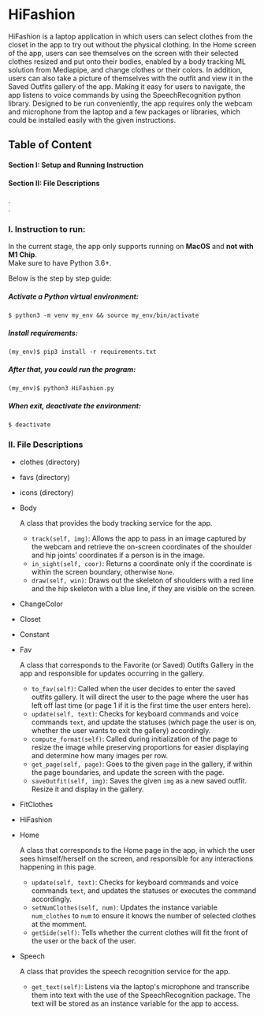 # HiFashion
HiFashion is a laptop application in which users can select clothes from the closet in the app to try out without the physical clothing. In the Home screen of the app, users can see themselves on the screen with their selected clothes resized and put onto their bodies, enabled by a body tracking ML solution from Mediapipe, and change clothes or their colors. In addition, users can also take a picture of themselves with the outfit and view it in the Saved Outfits gallery of the app. Making it easy for users to navigate, the app listens to voice commands by using the SpeechRecognition python library. Designed to be run conveniently, the app requires only the webcam and microphone from the laptop and a few packages or libraries, which could be installed easily with the given instructions.

## Table of Content
#### Section I: Setup and Running Instruction
#### Section II: File Descriptions  
.  
.  
### I. Instruction to run:

In the current stage, the app only supports running on **MacOS** and **not with M1 Chip**.  
Make sure to have Python 3.6+.  

Below is the step by step guide:

##### Activate a Python virtual environment:

```
$ python3 -m venv my_env && source my_env/bin/activate
```

##### Install requirements:

```
(my_env)$ pip3 install -r requirements.txt
```

##### After that, you could run the program:

```
(my_env)$ python3 HiFashion.py
```

##### When exit, deactivate the environment:

```
$ deactivate
```

### II. File Descriptions  

- clothes (directory)  
- favs (directory)  
- icons (directory)  
- Body  

  A class that provides the body tracking service for the app.  
  
  - `track(self, img)`: Allows the app to pass in an image captured by the webcam and retrieve the on-screen coordinates of the shoulder and hip joints’ coordinates if a person is in the image. 
  - `in_sight(self, coor)`: Returns a coordinate only if the coordinate is within the screen boundary, otherwise `None`.
  - `draw(self, win)`: Draws out the skeleton of shoulders with a red line and the hip skeleton with a blue line, if they are visible on the screen.  

- ChangeColor  


- Closet  


- Constant  


- Fav  

  A class that corresponds to the Favorite (or Saved) Outifts Gallery in the app and responsible for updates occurring in the gallery.  
  
  - `to_fav(self)`: Called when the user decides to enter the saved outfits gallery. It will direct the user to the page where the user has left off last time (or page 1 if it is the first time the user enters here).
  - `update(self, text)`: Checks for keyboard commands and voice commands `text`, and update the statuses (which page the user is on, whether the user wants to exit the gallery) accordingly.
  - `compute_format(self)`: Called during initialization of the page to resize the image while preserving proportions for easier displaying and determine how many images per row.
  - `get_page(self, page)`: Goes to the given `page` in the gallery, if within the page boundaries, and update the screen with the page.
  - `saveOutfit(self, img)`: Saves the given `img` as a new saved outfit. Resize it and display in the gallery.

- FitClothes  


- HiFashion  


- Home  

  A class that corresponds to the Home page in the app, in which the user sees himself/herself on the screen, and responsible for any interactions happening in this page.  
  
  - `update(self, text)`: Checks for keyboard commands and voice commands `text`, and updates the statuses or executes the command accordingly.
  - `setNumClothes(self, num)`: Updates the instance variable `num_clothes` to `num` to ensure it knows the number of selected clothes at the momment.
  - `getSide(self)`: Tells whether the current clothes will fit the front of the user or the back of the user.  

- Speech  

  A class that provides the speech recognition service for the app.  
  
  - `get_text(self)`: Listens via the laptop's microphone and transcribe them into text with the use of the SpeechRecognition package. The text will be stored as an instance variable for the app to access.  




